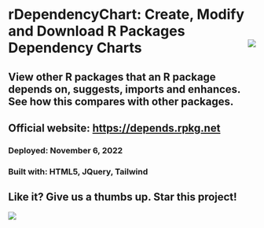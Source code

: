 # rDependencyChart: Create, Modify and Download R Packages Dependency Charts <img src="https://depends.rpkg.net/assets/hex-rDependencyChart.png" align="right">

## View other R packages that an R package depends on, suggests, imports and enhances. See how this compares with other packages.
## Official website: https://depends.rpkg.net
### Deployed: November 6, 2022
### Built with: HTML5, JQuery, Tailwind

## Like it? Give us a thumbs up. Star this project!

![](https://depends.rpkg.net/assets/rpackagedependency.gif)

